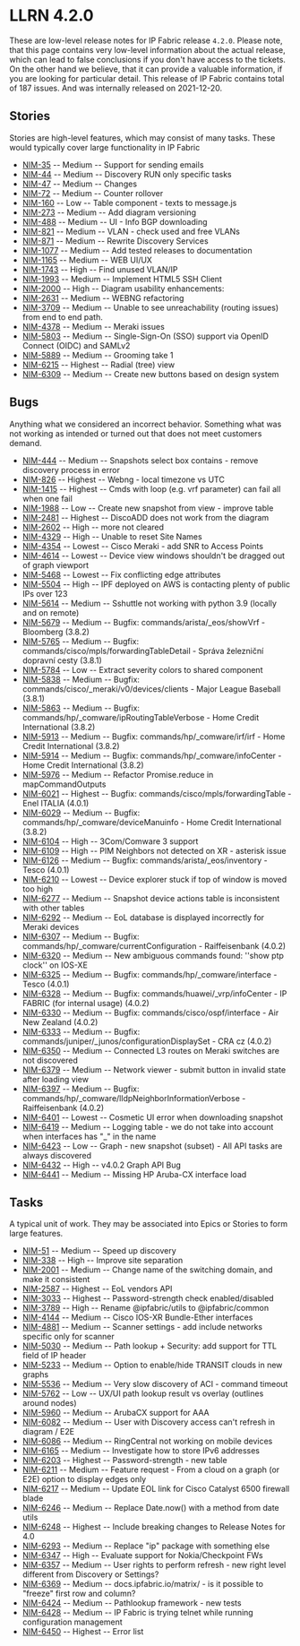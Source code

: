 # LLRN 4.2.0

These are low-level release notes for IP Fabric release `4.2.0`. Please note, that this page contains very low-level information about the actual release, which can lead to false conclusions if you don't have access to the tickets. On the other hand we believe, that it can provide a valuable information, if you are looking for particular detail. This release of IP Fabric contains total of 187 issues. And was internally released on 2021-12-20.

## Stories

Stories are high-level features, which may consist of many tasks. These would typically cover large functionality in IP Fabric

- [NIM-35](https://ipfabric.atlassian.net/browse/NIM-35) -- Medium -- Support for sending emails
- [NIM-44](https://ipfabric.atlassian.net/browse/NIM-44) -- Medium -- Discovery RUN only specific tasks
- [NIM-47](https://ipfabric.atlassian.net/browse/NIM-47) -- Medium -- Changes
- [NIM-72](https://ipfabric.atlassian.net/browse/NIM-72) -- Medium -- Counter rollover
- [NIM-160](https://ipfabric.atlassian.net/browse/NIM-160) -- Low -- Table component - texts to message.js
- [NIM-273](https://ipfabric.atlassian.net/browse/NIM-273) -- Medium -- Add diagram versioning
- [NIM-488](https://ipfabric.atlassian.net/browse/NIM-488) -- Medium -- UI - Info BGP downloading
- [NIM-821](https://ipfabric.atlassian.net/browse/NIM-821) -- Medium -- VLAN - check used and free VLANs
- [NIM-871](https://ipfabric.atlassian.net/browse/NIM-871) -- Medium -- Rewrite Discovery Services
- [NIM-1077](https://ipfabric.atlassian.net/browse/NIM-1077) -- Medium -- Add tested releases to documentation
- [NIM-1165](https://ipfabric.atlassian.net/browse/NIM-1165) -- Medium -- WEB UI/UX
- [NIM-1743](https://ipfabric.atlassian.net/browse/NIM-1743) -- High -- Find unused VLAN/IP
- [NIM-1993](https://ipfabric.atlassian.net/browse/NIM-1993) -- Medium -- Implement HTML5 SSH Client
- [NIM-2000](https://ipfabric.atlassian.net/browse/NIM-2000) -- High -- Diagram usability enhancements:
- [NIM-2631](https://ipfabric.atlassian.net/browse/NIM-2631) -- Medium -- WEBNG refactoring
- [NIM-3709](https://ipfabric.atlassian.net/browse/NIM-3709) -- Medium -- Unable to see unreachability (routing issues) from end to end path.
- [NIM-4378](https://ipfabric.atlassian.net/browse/NIM-4378) -- Medium -- Meraki issues
- [NIM-5803](https://ipfabric.atlassian.net/browse/NIM-5803) -- Medium -- Single-Sign-On (SSO) support via OpenID Connect (OIDC) and SAMLv2
- [NIM-5889](https://ipfabric.atlassian.net/browse/NIM-5889) -- Medium -- Grooming take 1
- [NIM-6215](https://ipfabric.atlassian.net/browse/NIM-6215) -- Highest -- Radial (tree) view
- [NIM-6309](https://ipfabric.atlassian.net/browse/NIM-6309) -- Medium -- Create new buttons based on design system

## Bugs

Anything what we considered an incorrect behavior. Something what was not working as intended or turned out that does not meet customers demand.

- [NIM-444](https://ipfabric.atlassian.net/browse/NIM-444) -- Medium -- Snapshots select box contains - remove discovery process in error
- [NIM-826](https://ipfabric.atlassian.net/browse/NIM-826) -- Highest -- Webng - local timezone vs UTC
- [NIM-1415](https://ipfabric.atlassian.net/browse/NIM-1415) -- Highest -- Cmds with loop (e.g. vrf parameter) can fail all when one fail
- [NIM-1988](https://ipfabric.atlassian.net/browse/NIM-1988) -- Low -- Create new snapshot from view - improve table
- [NIM-2481](https://ipfabric.atlassian.net/browse/NIM-2481) -- Highest -- DiscoADD does not work from the diagram
- [NIM-2602](https://ipfabric.atlassian.net/browse/NIM-2602) -- High -- more not cleared
- [NIM-4329](https://ipfabric.atlassian.net/browse/NIM-4329) -- High -- Unable to reset Site Names
- [NIM-4354](https://ipfabric.atlassian.net/browse/NIM-4354) -- Lowest -- Cisco Meraki - add SNR to Access Points
- [NIM-4614](https://ipfabric.atlassian.net/browse/NIM-4614) -- Lowest -- Device view windows shouldn't be dragged out of graph viewport
- [NIM-5468](https://ipfabric.atlassian.net/browse/NIM-5468) -- Lowest -- Fix conflicting edge attributes
- [NIM-5504](https://ipfabric.atlassian.net/browse/NIM-5504) -- High -- IPF deployed on AWS is contacting plenty of public IPs over 123
- [NIM-5614](https://ipfabric.atlassian.net/browse/NIM-5614) -- Medium -- Sshuttle not working with python 3.9 (locally and on remote)
- [NIM-5679](https://ipfabric.atlassian.net/browse/NIM-5679) -- Medium -- Bugfix: commands/arista/_eos/showVrf - Bloomberg (3.8.2)
- [NIM-5765](https://ipfabric.atlassian.net/browse/NIM-5765) -- Medium -- Bugfix: commands/cisco/mpls/forwardingTableDetail - Správa železniční dopravní cesty (3.8.1)
- [NIM-5784](https://ipfabric.atlassian.net/browse/NIM-5784) -- Low -- Extract severity colors to shared component
- [NIM-5838](https://ipfabric.atlassian.net/browse/NIM-5838) -- Medium -- Bugfix: commands/cisco/_meraki/v0/devices/clients - Major League Baseball (3.8.1)
- [NIM-5863](https://ipfabric.atlassian.net/browse/NIM-5863) -- Medium -- Bugfix: commands/hp/_comware/ipRoutingTableVerbose - Home Credit International (3.8.2)
- [NIM-5913](https://ipfabric.atlassian.net/browse/NIM-5913) -- Medium -- Bugfix: commands/hp/_comware/irf/irf - Home Credit International (3.8.2)
- [NIM-5914](https://ipfabric.atlassian.net/browse/NIM-5914) -- Medium -- Bugfix: commands/hp/_comware/infoCenter - Home Credit International (3.8.2)
- [NIM-5976](https://ipfabric.atlassian.net/browse/NIM-5976) -- Medium -- Refactor Promise.reduce in mapCommandOutputs
- [NIM-6021](https://ipfabric.atlassian.net/browse/NIM-6021) -- Highest -- Bugfix: commands/cisco/mpls/forwardingTable - Enel ITALIA (4.0.1)
- [NIM-6029](https://ipfabric.atlassian.net/browse/NIM-6029) -- Medium -- Bugfix: commands/hp/_comware/deviceManuinfo - Home Credit International (3.8.2)
- [NIM-6104](https://ipfabric.atlassian.net/browse/NIM-6104) -- High -- 3Com/Comware 3 support
- [NIM-6109](https://ipfabric.atlassian.net/browse/NIM-6109) -- High -- PIM Neighbors not detected on XR - asterisk issue
- [NIM-6126](https://ipfabric.atlassian.net/browse/NIM-6126) -- Medium -- Bugfix: commands/arista/_eos/inventory - Tesco (4.0.1)
- [NIM-6210](https://ipfabric.atlassian.net/browse/NIM-6210) -- Lowest -- Device explorer stuck if top of window is moved too high
- [NIM-6277](https://ipfabric.atlassian.net/browse/NIM-6277) -- Medium -- Snapshot device actions table is inconsistent with other tables
- [NIM-6292](https://ipfabric.atlassian.net/browse/NIM-6292) -- Medium -- EoL database is displayed incorrectly for Meraki devices
- [NIM-6307](https://ipfabric.atlassian.net/browse/NIM-6307) -- Medium -- Bugfix: commands/hp/_comware/currentConfiguration - Raiffeisenbank (4.0.2)
- [NIM-6320](https://ipfabric.atlassian.net/browse/NIM-6320) -- Medium -- New ambiguous commands found: ''show ptp clock'' on IOS-XE
- [NIM-6325](https://ipfabric.atlassian.net/browse/NIM-6325) -- Medium -- Bugfix: commands/hp/_comware/interface - Tesco (4.0.1)
- [NIM-6328](https://ipfabric.atlassian.net/browse/NIM-6328) -- Medium -- Bugfix: commands/huawei/_vrp/infoCenter - IP FABRIC (for internal usage) (4.0.2)
- [NIM-6330](https://ipfabric.atlassian.net/browse/NIM-6330) -- Medium -- Bugfix: commands/cisco/ospf/interface - Air New Zealand (4.0.2)
- [NIM-6333](https://ipfabric.atlassian.net/browse/NIM-6333) -- Medium -- Bugfix: commands/juniper/_junos/configurationDisplaySet - CRA cz (4.0.2)
- [NIM-6350](https://ipfabric.atlassian.net/browse/NIM-6350) -- Medium -- Connected L3 routes on Meraki switches are not discovered
- [NIM-6379](https://ipfabric.atlassian.net/browse/NIM-6379) -- Medium -- Network viewer - submit button in invalid state after loading view
- [NIM-6397](https://ipfabric.atlassian.net/browse/NIM-6397) -- Medium -- Bugfix: commands/hp/_comware/lldpNeighborInformationVerbose - Raiffeisenbank (4.0.2)
- [NIM-6401](https://ipfabric.atlassian.net/browse/NIM-6401) -- Lowest -- Cosmetic UI error when downloading snapshot
- [NIM-6419](https://ipfabric.atlassian.net/browse/NIM-6419) -- Medium -- Logging table - we do not take into account when interfaces has "_" in the name
- [NIM-6423](https://ipfabric.atlassian.net/browse/NIM-6423) -- Low -- Graph - new snapshot (subset) - All API tasks are always discovered
- [NIM-6432](https://ipfabric.atlassian.net/browse/NIM-6432) -- High -- v4.0.2 Graph API Bug
- [NIM-6441](https://ipfabric.atlassian.net/browse/NIM-6441) -- Medium -- Missing HP Aruba-CX interface load

## Tasks

A typical unit of work. They may be associated into Epics or Stories to form large features.

- [NIM-51](https://ipfabric.atlassian.net/browse/NIM-51) -- Medium -- Speed up discovery
- [NIM-338](https://ipfabric.atlassian.net/browse/NIM-338) -- High -- Improve site separation
- [NIM-2001](https://ipfabric.atlassian.net/browse/NIM-2001) -- Medium -- Change name of the switching domain, and make it consistent
- [NIM-2587](https://ipfabric.atlassian.net/browse/NIM-2587) -- Highest -- EoL vendors API
- [NIM-3033](https://ipfabric.atlassian.net/browse/NIM-3033) -- Highest -- Password-strength check enabled/disabled
- [NIM-3789](https://ipfabric.atlassian.net/browse/NIM-3789) -- High -- Rename @ipfabric/utils to @ipfabric/common
- [NIM-4144](https://ipfabric.atlassian.net/browse/NIM-4144) -- Medium -- Cisco IOS-XR Bundle-Ether interfaces
- [NIM-4881](https://ipfabric.atlassian.net/browse/NIM-4881) -- Medium -- Scanner settings - add include networks specific only for scanner
- [NIM-5030](https://ipfabric.atlassian.net/browse/NIM-5030) -- Medium -- Path lookup + Security: add support for TTL field of IP header
- [NIM-5233](https://ipfabric.atlassian.net/browse/NIM-5233) -- Medium -- Option to enable/hide TRANSIT clouds in new graphs
- [NIM-5536](https://ipfabric.atlassian.net/browse/NIM-5536) -- Medium -- Very slow discovery of ACI - command timeout
- [NIM-5762](https://ipfabric.atlassian.net/browse/NIM-5762) -- Low -- UX/UI path lookup result vs overlay (outlines around nodes)
- [NIM-5960](https://ipfabric.atlassian.net/browse/NIM-5960) -- Medium -- ArubaCX support for AAA
- [NIM-6082](https://ipfabric.atlassian.net/browse/NIM-6082) -- Medium -- User with Discovery access can't refresh in diagram / E2E
- [NIM-6086](https://ipfabric.atlassian.net/browse/NIM-6086) -- Medium -- RingCentral not working on mobile devices
- [NIM-6165](https://ipfabric.atlassian.net/browse/NIM-6165) -- Medium -- Investigate how to store IPv6 addresses
- [NIM-6203](https://ipfabric.atlassian.net/browse/NIM-6203) -- Highest -- Password-strength - new table
- [NIM-6211](https://ipfabric.atlassian.net/browse/NIM-6211) -- Medium -- Feature request - From a cloud on a graph (or E2E) option to display edges only
- [NIM-6217](https://ipfabric.atlassian.net/browse/NIM-6217) -- Medium -- Update EOL link for Cisco Catalyst 6500 firewall blade
- [NIM-6246](https://ipfabric.atlassian.net/browse/NIM-6246) -- Medium -- Replace Date.now() with a method from date utils
- [NIM-6248](https://ipfabric.atlassian.net/browse/NIM-6248) -- Highest -- Include breaking changes to Release Notes for 4.0
- [NIM-6293](https://ipfabric.atlassian.net/browse/NIM-6293) -- Medium -- Replace "ip" package with something else
- [NIM-6347](https://ipfabric.atlassian.net/browse/NIM-6347) -- High -- Evaluate support for Nokia/Checkpoint FWs
- [NIM-6357](https://ipfabric.atlassian.net/browse/NIM-6357) -- Medium -- User rights to perform refresh - new right level different from Discovery or Settings?
- [NIM-6369](https://ipfabric.atlassian.net/browse/NIM-6369) -- Medium -- docs.ipfabric.io/matrix/ - is it possible to "freeze" first row and column?
- [NIM-6424](https://ipfabric.atlassian.net/browse/NIM-6424) -- Medium -- Pathlookup framework - new tests
- [NIM-6428](https://ipfabric.atlassian.net/browse/NIM-6428) -- Medium -- IP Fabric is trying telnet while running configuration management
- [NIM-6450](https://ipfabric.atlassian.net/browse/NIM-6450) -- Highest -- Error list
